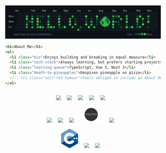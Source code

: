 <!-- Custom "Hello, World!" Banner (Canva) -->
![Hello, World! Banner](hello-world-banner-v2.png)

```html
<h1>About Me</h1>
<ul>
  <li class="bio">Enjoys building and breaking in equal measure</li>
  <li class="tech-stack">Always learning, but prefers starting projects</li>
  <li class="learning-queue">TypeScript, Vue 3, Nuxt 3</li>
  <li class="death-to-pineapples">Despises pineapple on pizza</li>
  <!-- <li class="self-ref-humour">Feels obliged to include an About Me</li> -->
</ul>
```
<br>

<div align="center">
  <img width="55px" src="https://cdn.jsdelivr.net/gh/devicons/devicon/icons/html5/html5-plain-wordmark.svg">
  &nbsp; &nbsp;
  
  <img width="55px" src="https://cdn.jsdelivr.net/gh/devicons/devicon/icons/css3/css3-plain-wordmark.svg">
  &nbsp; &nbsp;
  
  <img width="55px" src="https://cdn.jsdelivr.net/gh/devicons/devicon/icons/sass/sass-original.svg">
  &nbsp; &nbsp;

  <img width="55px" src="https://cdn.jsdelivr.net/gh/devicons/devicon/icons/javascript/javascript-plain.svg">
  &nbsp; &nbsp;

  <img width="55px" src="https://cdn.jsdelivr.net/gh/devicons/devicon/icons/typescript/typescript-plain.svg" />
  &nbsp; &nbsp;
</div>
<br>

<div align="center">
  <img width="55px" src="https://cdn.jsdelivr.net/gh/devicons/devicon/icons/vuejs/vuejs-original.svg">
  &nbsp; &nbsp;

  <img width="55px" src="https://cdn.jsdelivr.net/gh/devicons/devicon/icons/nuxtjs/nuxtjs-original.svg" />
  &nbsp; &nbsp;

  <img width="55px" src="https://cdn.jsdelivr.net/gh/devicons/devicon/icons/nodejs/nodejs-original.svg" />
  &nbsp; &nbsp;

  <img width="75px" src="express-logo.png" />
  &nbsp; &nbsp;

  <img width="55px" src="https://cdn.jsdelivr.net/gh/devicons/devicon/icons/mongodb/mongodb-original.svg" />
  &nbsp; &nbsp;
</div>
<br>

<div align="center">
  <img width="55px" src="cpp-logo.png">
  &nbsp; &nbsp;

  <img width="55px" src="https://cdn.jsdelivr.net/gh/devicons/devicon/icons/qt/qt-original.svg" />
  &nbsp; &nbsp;

  <img width="55px" src="https://cdn.jsdelivr.net/gh/devicons/devicon/icons/opencv/opencv-original.svg" />
  &nbsp; &nbsp;
</div>
<br>

<!-- Custom Contact Info Banner (Canva) -->
<!-- <img src="contact-info-design.png" alt="Contact Info Banner"> -->

<!-- Credits to Devicon for icons (https://devicon.dev/) -->
<link rel="stylesheet" href="https://cdn.jsdelivr.net/gh/devicons/devicon@v2.15.1/devicon.min.css">
